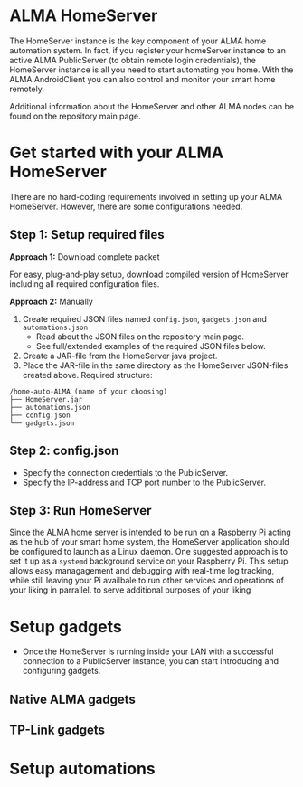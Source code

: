 
# ALMA HomeServer
The HomeServer instance is the key component of your ALMA home automation system. In fact, if you register your homeServer instance to an active ALMA PublicServer (to obtain remote login credentials), the HomeServer instance is all you need to start automating you home. With the ALMA AndroidClient you can also control and monitor your smart home remotely.

Additional information about the HomeServer and other ALMA nodes can be found on the repository main page.

# Get started with your ALMA HomeServer

There are no hard-coding requirements involved in setting up your ALMA HomeServer. However, there are some configurations needed.

## Step 1: Setup required files

**Approach 1:** Download complete packet

For easy, plug-and-play setup, download compiled version of HomeServer including all required configuration files.

**Approach 2:** Manually

1. Create required JSON files named `config.json`, `gadgets.json` and `automations.json`
   - Read about the JSON files on the repository main page.
   - See full/extended examples of the required JSON files below.
2. Create a JAR-file from the HomeServer java project.
3. Place the JAR-file in the same directory as the HomeServer JSON-files created above. Required structure:
```
/home-auto-ALMA (name of your choosing)
├── HomeServer.jar
├── automations.json
├── config.json
└── gadgets.json
```
## Step 2: config.json

* Specify the connection credentials to the PublicServer.
* Specify the IP-address and TCP port number to the PublicServer.

## Step 3:  Run HomeServer
Since the ALMA home server is intended to be run on a Raspberry Pi acting as the hub of your smart home system, the HomeServer application should be configured to launch as a Linux daemon. One suggested approach is to set it up as a `systemd` background service on your Raspberry Pi. This setup allows easy managagement and debugging with real-time log tracking, while still leaving your Pi availbale to run other services and operations of your liking in parrallel.  to serve additional purposes of your liking

# Setup gadgets
- Once the HomeServer is running inside your LAN with a successful connection to a PublicServer instance, you can start introducing and configuring gadgets.

## Native ALMA gadgets

## TP-Link gadgets

# Setup automations
